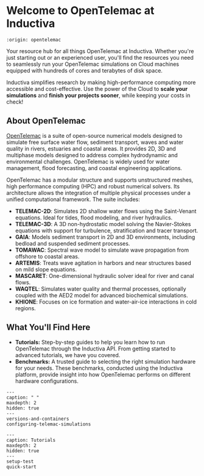 # Welcome to OpenTelemac at Inductiva

```{banner}
:origin: opentelemac
```

Your resource hub for all things OpenTelemac at Inductiva. Whether you're just starting out or an experienced user, you'll find the resources you need to seamlessly run your OpenTelemac simulations on Cloud machines equipped with hundreds of cores and terabytes of disk space.

Inductiva simplifies research by making high-performance computing more accessible and cost-effective. Use the power of the Cloud to **scale your simulations** and **finish your projects sooner**, while keeping your costs in check! 

## About OpenTelemac
[OpenTelemac](https://www.opentelemac.org) is a suite of open-source numerical models designed to 
simulate free surface water flow, sediment transport, waves and water quality in rivers, 
estuaries and coastal areas. It provides 2D, 3D and multiphase models designed to address 
complex hydrodynamic and environmental challenges. OpenTelemac is widely used for water management, 
flood forecasting, and coastal engineering applications.

OpenTelemac has a modular structure and supports unstructured meshes, high performance computing (HPC) and robust numerical solvers. Its architecture allows the integration of multiple physical processes under a unified computational framework. The suite includes:
- **TELEMAC-2D**: Simulates 2D shallow water flows using the Saint-Venant equations. Ideal for tides, flood modeling, and river hydraulics.
- **TELEMAC-3D**: A 3D non-hydrostatic model solving the Navier-Stokes equations with support for turbulence, stratification and tracer transport.
- **GAIA**: Models sediment transport in 2D and 3D environments, including bedload and suspended sediment processes.
- **TOMAWAC**: Spectral wave model to simulate wave propagation from offshore to coastal areas.
- **ARTEMIS**: Treats wave agitation in harbors and near structures based on mild slope equations.
- **MASCARET**: One-dimensional hydraulic solver ideal for river and canal flows.
- **WAQTEL**: Simulates water quality and thermal processes, optionally coupled with the AED2 model for advanced biochemical simulations.
- **KHIONE**: Focuses on ice formation and water-air-ice interactions in cold regions.

## What You'll Find Here
- **Tutorials:** Step-by-step guides to help you learn how to run OpenTelemac through the Inductiva API. From getting started to advanced tutorials, we have you covered.
- **Benchmarks:** A trusted guide to selecting the right simulation hardware for your needs. These benchmarks, conducted using the Inductiva platform, provide insight into how OpenTelemac performs on different hardware configurations.


```{toctree}
---
caption: " "
maxdepth: 2
hidden: true
---
versions-and-containers
configuring-telemac-simulations
```

```{toctree}
---
caption: Tutorials
maxdepth: 2
hidden: true
---
setup-test
quick-start
```
